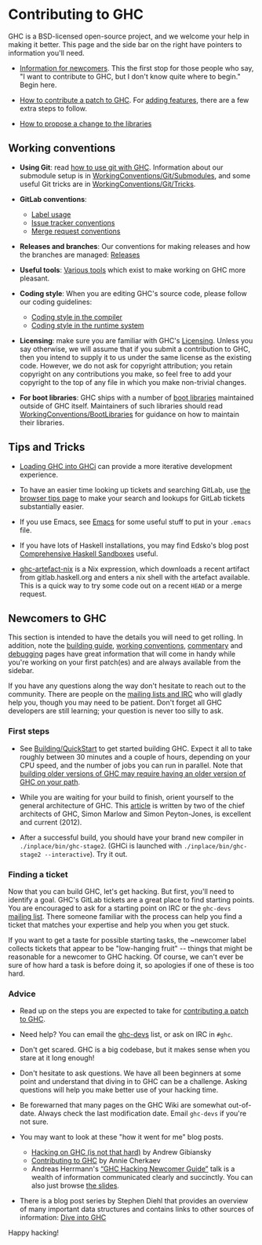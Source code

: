 # Contributing to GHC


GHC is a BSD-licensed open-source project, and we welcome your help in making it better. This page and the side bar on the right have pointers to information you'll need.

- [Information for newcomers](contributing#newcomers-to-ghc). This the first stop for those people who say, "I want to contribute to GHC, but I don't know quite where to begin." Begin here.

- [How to contribute a patch to GHC](/Contributing-a-Patch). For [adding features](working-conventions/adding-features), there are a few extra steps to follow.

- [How to propose a change to the libraries](http://haskell.org/haskellwiki/Library_submissions)

## Working conventions

- **Using Git**: read [how to use git with GHC](working-conventions/git). Information about our submodule setup is in [WorkingConventions/Git/Submodules](working-conventions/git/submodules), and some useful Git tricks are in [WorkingConventions/Git/Tricks](working-conventions/git/tricks).

- **GitLab conventions**:
   - [Label usage](gitlab/labels)
   - [Issue tracker conventions](gitlab/issues)
   - [Merge request conventions](gitlab/merge-requests)

- **Releases and branches**: Our conventions for making releases and how the branches are managed: [Releases](working-conventions/releases)

- **Useful tools**: [Various tools](working-conventions/useful-tools) which exist to make working on GHC more pleasant.

- **Coding style**: When you are editing GHC's source code, please follow our coding guidelines:

  - [Coding style in the compiler](commentary/coding-style)
  - [Coding style in the runtime system](commentary/rts/conventions)

- **Licensing**: make sure you are familiar with GHC's [Licensing](licensing).  Unless you say otherwise, we will assume that if you submit a contribution to GHC, then you intend to supply it to us under the same license as the existing code. However, we do not ask for copyright attribution; you retain copyright on any contributions you make, so feel free to add your copyright to the top of any file in which you make non-trivial changes.

- **For boot libraries**: GHC ships with a number of [boot libraries](commentary/libraries/version-history) maintained outside of GHC itself. Maintainers of such libraries should read [WorkingConventions/BootLibraries](working-conventions/boot-libraries) for guidance on how to maintain their libraries.

## Tips and Tricks

- [Loading GHC into GHCi](building/in-ghci) can provide a more iterative development experience. 

- To have an easier time looking up tickets and searching GitLab, use [the browser tips page](browser-tips) to make your search and lookups for GitLab tickets substantially easier.

- If you use Emacs, see [Emacs](emacs) for some useful stuff to put in your `.emacs` file.

- If you have lots of Haskell installations, you may find Edsko's blog post [Comprehensive Haskell Sandboxes](http://www.edsko.net/2013/02/10/comprehensive-haskell-sandboxes/) useful.

- [ghc-artefact-nix](https://github.com/mpickering/ghc-artefact-nix) is a Nix expression, which downloads a recent artifact from gitlab.haskell.org and enters a nix shell with the artefact available. This is a quick way to try some code out on a recent `HEAD` or a merge request.

## Newcomers to GHC


This section is intended to have the details you will need to get rolling. In addition, note the [building guide](building), [working conventions](working-conventions), [commentary](commentary) and [debugging](debugging) pages have great information that will come in handy while you're working on your first patch(es) and are always available from the sidebar.

If you have any questions along the way don't hesitate to reach out to the community. There are people on the [mailing lists and IRC](mailing-lists-and-irc) who will gladly help you, though you may need to be patient. Don't forget all GHC developers are still learning; your question is never too silly to ask.

### First steps

- See [Building/QuickStart](building/quick-start) to get started building GHC. Expect it all to take roughly between 30 minutes and a couple of hours, depending on your CPU speed, and the number of jobs you can run in parallel. Note that [building older versions of GHC may require having an older version of GHC on your path](https://gitlab.haskell.org/ghc/ghc/wikis/building/preparation/tools).

- While you are waiting for your build to finish, orient yourself to the general architecture of GHC. This [article](http://www.aosabook.org/en/ghc.html) is written by two of the chief architects of GHC, Simon Marlow and Simon Peyton-Jones, is excellent and current (2012).

- After a successful build, you should have your brand new compiler in `./inplace/bin/ghc-stage2`. (GHCi is launched with `./inplace/bin/ghc-stage2 --interactive`). Try it out.

### Finding a ticket



Now that you can build GHC, let's get hacking. But first, you'll need to identify a goal. GHC's GitLab tickets are a great place to find starting points. You are encouraged to ask for a starting point on IRC or the `ghc-devs` [mailing list](mailing-lists-and-irc). There someone familiar with the process can help you find a ticket that matches your expertise and help you when you get stuck.

If you want to get a taste for possible starting tasks, the ~newcomer label collects tickets that appear to be "low-hanging fruit" -- things that might be reasonable for a newcomer to GHC hacking. Of course, we can't ever be sure of how hard a task is before doing it, so apologies if one of these is too hard.


### Advice

- Read up on the steps you are expected to take for [contributing a patch to GHC](/Contributing-a-Patch).

- Need help? You can email the [ghc-devs](http://www.haskell.org/mailman/listinfo/ghc-devs) list, or ask on IRC in `#ghc`.

- Don't get scared. GHC is a big codebase, but it makes sense when you stare at it long enough!

- Don't hesitate to ask questions. We have all been beginners at some point and understand that diving in to GHC can be a challenge. Asking questions will help you make better use of your hacking time.

- Be forewarned that many pages on the GHC Wiki are somewhat out-of-date. Always check the last modification date. Email `ghc-devs` if you're not sure.

- You may want to look at these "how it went for me" blog posts.

  - [Hacking on GHC (is not that hard)](http://rawgit.com/gibiansky/4c54f767bf21a6954b23/raw/67c62c5555f40c6fb67b124307725df168201361/exp.html) by Andrew Gibiansky
  - [Contributing to GHC](http://anniecherkaev.com/projects/contributing-to-ghc) by Annie Cherkaev
  - Andreas Herrmann's [“GHC Hacking Newcomer Guide”](https://youtu.be/s9DkByHSdOg) talk is a wealth of information communicated clearly and succinctly. You can also just browse [the slides](https://github.com/meiersi/HaskellerZ/blob/master/meetups/20180531-GHC-Newcomers-Guide/slides.md).

- There is a blog post series by Stephen Diehl that provides an overview of many important data structures and contains links to other sources of information: [Dive into GHC](http://www.stephendiehl.com/posts/ghc_01.html)


Happy hacking!